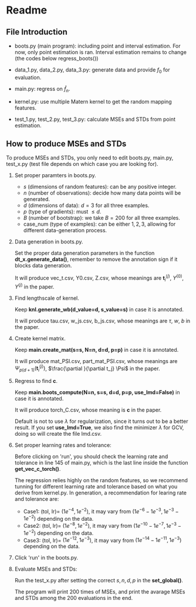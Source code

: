 # Readme
## File Introduction
* boots.py (main program): including point and interval estimation. For now, only point estimation is ran. Interval estimation remains to change (the codes below regress_boots())

* data_1.py, data_2.py, data_3.py: generate data and provide $f_0$ for evaluation.

* main.py: regress on $\hat{f}_n$.

* kernel.py: use multiple Matern kernel to get the random mapping features.

* test_1.py, test_2.py, test_3.py: calculate MSEs and STDs from point estimation.

## How to produce MSEs and STDs
To produce MSEs and STDs, you only need to edit boots.py, main.py, test_x.py (test file depends on which case you are looking for).
1. Set proper paramters in boots.py.
   * $s$ (dimensions of random features): can be any positive integer.
   * $n$ (number of observations): decide how many data points will be generated.
   * $d$ (dimensions of data): $d=3$ for all three examples.
   * $p$ (type of gradients): must $\le d$.
   * $B$ (number of bootstrap): we take $B=200$ for all three examples.
   * case_num (type of examples): can be either $1, 2, 3$, allowing for different data-generation process.
2. Data generation in boots.py.
   
   Set the proper data generation parameters in the function **dt_x.generate_data()**, remember to remove the annotation sign if it blocks data generation.

   It will produce vec_t.csv, Y0.csv, Z.csv, whose meanings are $\boldsymbol{t}_i^{(j)}$, $Y^{(0)}$, $Y^{(j)}$ in the paper.

4. Find lengthscale of kernel.

   Keep **knl.generate_wb(d_value=d, s_value=s)** in case it is annotated.

   It will produce tau.csv, w_js.csv, b_js.csv, whose meanings are $\tau$, $w$, $b$ in the paper.

6. Create kernel matrix.

   Keep **main.create_mat(s=s, N=n, d=d, p=p)** in case it is annotated.

   It will produce mat_PSI.csv, part_mat_PSI.csv, whose meanings are $\Psi_{p(d+1)}(\boldsymbol{t}_i^{(j)})$, $\frac{\partial }{\partial t_j} \Psi$ in the paper.

8. Regress to find $\boldsymbol{c}$.
   
   Keep **main.boots_compute(N=n, s=s, d=d, p=p, use_lmd=False)** in case it is annotated.

   It will produce torch_C.csv, whose meaning is $\boldsymbol{c}$ in the paper.

   Default is not to use $\lambda$ for regularization, since it turns out to be a better result. If you set **use_lmd=True**, we also find the minimizer $\lambda$ for GCV, doing so will create the file lmd.csv.

10. Set proper learning rates and tolerance:

    Before clicking on 'run', you should check the learning rate and tolerance in line 145 of main.py, which is the last line inside the function **get_vec_c_torch()**.

    The regression relies highly on the random features, so we recommend tunning for different learning rate and tolerance based on what you derive from kernel.py. In generation, a recommendation for learing rate and tolerance are:
    * Case1: (tol, lr)= $(1e^{-4}, 1e^{-2})$, it may vary from $(1e^{-6} - 1e^{-3}, 1e^{-3} - 1e^{-2})$ depending on the data.
    * Case2: (tol, lr)= $(1e^{-8}, 1e^{-2})$, it may vary from $(1e^{-10} - 1e^{-7}, 1e^{-3} - 1e^{-2})$ depending on the data.
    * Case3: (tol, lr)= $(1e^{-12}, 1e^{-3})$, it may vary from $(1e^{-14} - 1e^{-11}, 1e^{-3})$ depending on the data.

11. Click 'run' in the boots.py.
12. Evaluate MSEs and STDs:
    
    Run the test_x.py after setting the correct $s, n, d, p$ in the **set_global()**.

    The program will print $200$ times of MSEs, and print the avarage MSEs and STDs among the $200$ evaluations in the end.


